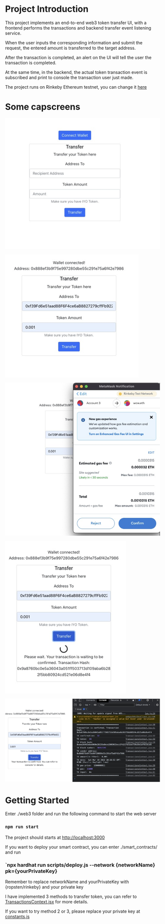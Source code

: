 # Project Introduction
This project implements an end-to-end web3 token transfer UI, with a frontend performs the transactions and backend transfer event listening service.

When the user inputs the corresponding information and submit the request, the entered amount is transferred to the target address. 

After the transaction is completed, an alert on the UI will tell the user the transaction is completed. 

At the same time, in the backend, the actual token transaction event is subscribed and print to console the transaction user just made.

The project runs on Rinkeby Ethereum testnet, you can change it [here](./web3/src/utils/constants.js)

# Some capscreens
![Starting Page](./screenshots/1.jpeg)

![After connecting wallet](./screenshots/2.jpeg)

![After clicking transfer button, metamask page is shown](./screenshots/3.jpeg)

![After confirming on metemask](./screenshots/4.jpeg)

![After the transaction is confirmed on blockchain, print the details to console](./screenshots/5.jpeg)

# Getting Started
Enter ./web3 folder and run the following command to start the web server

### `npm run start`

The project should starts at [http://localhost:3000](http://localhost:3000)

If you want to deploy your smart contract, you can enter ./smart_contracts/ and run
### `npx hardhat run scripts/deploy.js --network {networkName} pk={yourPrivateKey}
Remember to replace networkName and yourPrivateKey with {ropsten/rinkeby} and your private key

I have implemented 3 methods to transfer token, you can refer to [TransactionsContext.jsx](./web3/src/context/TransactionsContext.jsx) for more details.

If you want to try method 2 or 3, please replace your private key at [constants.js](./web3/src/utils/constants.js)



